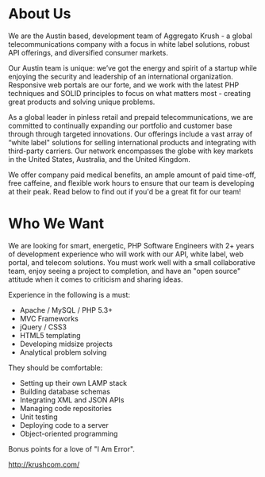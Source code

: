 About Us
========

We are the Austin based, development team of Aggregato Krush - a global telecommunications company with a focus in white label solutions, robust API offerings, and diversified consumer markets.

Our Austin team is unique: we’ve got the energy and spirit of a startup while enjoying the security and leadership of an international organization. Responsive web portals are our forte, and we work with the latest PHP techniques and SOLID principles to focus on what matters most - creating great products and solving unique problems.

As a global leader in pinless retail and prepaid telecommunications, we are committed to continually expanding our portfolio and customer base through through targeted innovations. Our offerings include a vast array of “white label" solutions for selling international products and integrating with third-party carriers. Our network encompasses the globe with key markets in the United States, Australia, and the United Kingdom.

We offer company paid medical benefits, an ample amount of paid time-off, free caffeine, and flexible work hours to ensure that our team is developing at their peak. Read below to find out if you'd be a great fit for our team!

Who We Want
============

We are looking for smart, energetic, PHP Software Engineers with 2+ years of development experience who will work with our API, white label, web portal, and telecom solutions. You must work well with a small collaborative team, enjoy seeing a project to completion, and have an "open source" attitude when it comes to criticism and sharing ideas.

Experience in the following is a must: 

* Apache / MySQL / PHP 5.3+
* MVC Frameworks
* jQuery / CSS3
* HTML5 templating
* Developing midsize projects
* Analytical problem solving

They should be comfortable:

* Setting up their own LAMP stack
* Building database schemas
* Integrating XML and JSON APIs
* Managing code repositories
* Unit testing
* Deploying code to a server
* Object-oriented programming

Bonus points for a love of "I Am Error".

http://krushcom.com/
